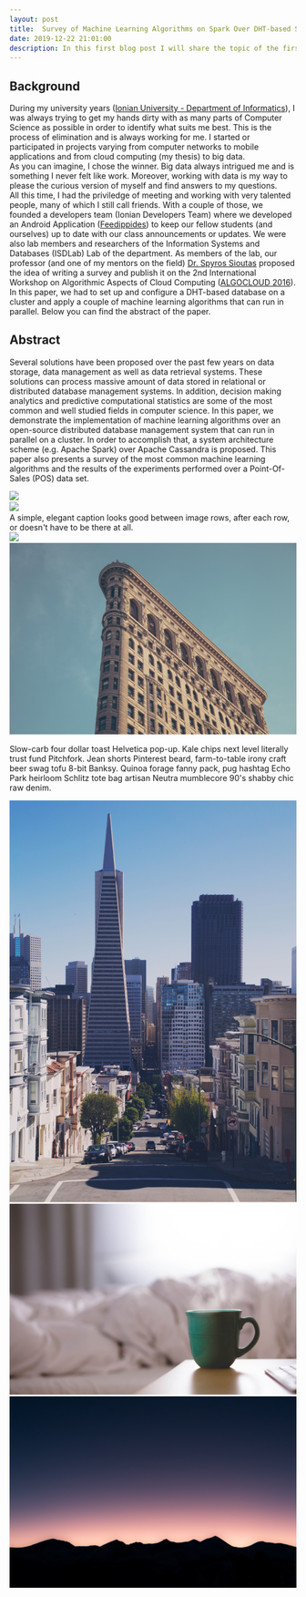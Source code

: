 ```yaml
---
layout: post
title:  Survey of Machine Learning Algorithms on Spark Over DHT-based Structures
date: 2019-12-22 21:01:00
description: In this first blog post I will share the topic of the first and only (at the moment) paper I published along with some very distinguished and talented professors and colleagues.
---
```


## Background
During my university years (<a href="http://di.ionio.gr/en/" target="blank">Ionian University - Department of Informatics</a>), I was always trying to get my hands dirty with as many parts of Computer Science as possible in order to identify what suits me best. This is the process of elimination and is always working for me. I started or participated in projects varying from computer networks to mobile applications and from cloud computing (my thesis) to big data. 
<br/>
As you can imagine, I chose the winner. Big data always intrigued me and is something I never felt like work. Moreover, working with data is my way to please the curious version of myself and find answers to my questions.
<br/>
All this time, I had the priviledge of meeting and working with very talented people, many of which I still call friends. With a couple of those, we founded a developers team (Ionian Developers Team) where we developed an Android Application (<a href="https://ionio.gr/gr/news/6265/" target="blank">Feedippides</a>) to keep our fellow students (and ourselves) up to date with our class announcements or updates. We were also lab members and researchers of the Information Systems and Databases (ISDLab) Lab of the department. As members of the lab, our professor (and one of my mentors on the field) <a href="https://www.ceid.upatras.gr/en/staff/faculty/sioutas-spyros" target="blank">Dr. Spyros Sioutas</a> proposed the idea of writing a survey and publish it on the 2nd International Workshop on Algorithmic Aspects of Cloud Computing (<a href="https://conferences.au.dk/algo16/algocloud/" target="blank">ALGOCLOUD 2016</a>). In this paper, we had to set up and configure a DHT-based database on a cluster and apply a couple of machine learning algorithms that can run in parallel. Below you can find the abstract of the paper.

## Abstract

Several solutions have been proposed over the past few years
on data storage, data management as well as data retrieval systems.
These solutions can process massive amount of data stored in relational
or distributed database management systems. In addition, decision making analytics and predictive computational statistics are some of the
most common and well studied fields in computer science. In this paper,
we demonstrate the implementation of machine learning algorithms over
an open-source distributed database management system that can run
in parallel on a cluster. In order to accomplish that, a system architecture scheme (e.g. Apache Spark) over Apache Cassandra is proposed.
This paper also presents a survey of the most common machine learning
algorithms and the results of the experiments performed over a Point-Of-Sales (POS) data set.

<div class="img_row">
	<img class="col three" src="/img/post_1/9.jpg">
</div>
<div class="img_row">
	<img class="col three" src="{{ site.baseurl }}/img/post_1/9.jpg">
</div>
<div class="col three caption">
	A simple, elegant caption looks good between image rows, after each row, or doesn't have to be there at all. 
</div>
<div class="img_row">
	<img class="col two" src="/img/post_1/8.jpg">
	<img class="col one" src="/img/post_1/10.jpg">
</div>

Slow-carb four dollar toast Helvetica pop-up. Kale chips next level literally trust fund Pitchfork. Jean shorts Pinterest beard, farm-to-table irony craft beer swag tofu 8-bit Banksy. Quinoa forage fanny pack, pug hashtag Echo Park heirloom Schlitz tote bag artisan Neutra mumblecore 90's shabby chic raw denim.


<div class="img_row">
	<img class="col one" src="/img/post_1/11.jpg">
	<img class="col one" src="/img/post_1/12.jpg">
	<img class="col one" src="/img/post_1/7.jpg">
</div>
